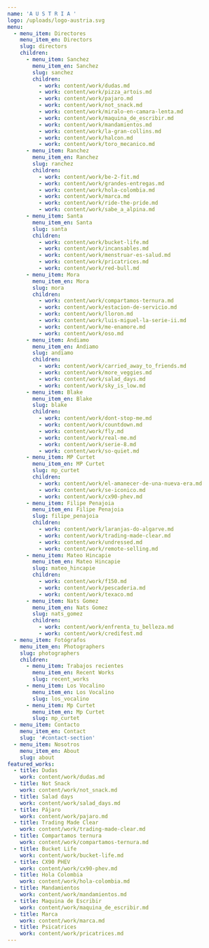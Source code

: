 ```yaml
---
name: 'A U S T R I A '
logo: /uploads/logo-austria.svg
menu:
  - menu_item: Directores
    menu_item_en: Directors
    slug: directors
    children:
      - menu_item: Sanchez
        menu_item_en: Sanchez
        slug: sanchez
        children:
          - work: content/work/dudas.md
          - work: content/work/pizza_artois.md
          - work: content/work/pajaro.md
          - work: content/work/not_snack.md
          - work: content/work/miralo-en-camara-lenta.md
          - work: content/work/maquina_de_escribir.md
          - work: content/work/mandamientos.md
          - work: content/work/la-gran-collins.md
          - work: content/work/halcon.md
          - work: content/work/toro_mecanico.md
      - menu_item: Ranchez
        menu_item_en: Ranchez
        slug: ranchez
        children:
          - work: content/work/be-2-fit.md
          - work: content/work/grandes-entregas.md
          - work: content/work/hola-colombia.md
          - work: content/work/marca.md
          - work: content/work/ride-the-pride.md
          - work: content/work/sabe_a_alpina.md
      - menu_item: Santa
        menu_item_en: Santa
        slug: santa
        children:
          - work: content/work/bucket-life.md
          - work: content/work/incansables.md
          - work: content/work/menstruar-es-salud.md
          - work: content/work/pricatrices.md
          - work: content/work/red-bull.md
      - menu_item: Mora
        menu_item_en: Mora
        slug: mora
        children:
          - work: content/work/compartamos-ternura.md
          - work: content/work/estacion-de-servicio.md
          - work: content/work/lloron.md
          - work: content/work/luis-miguel-la-serie-ii.md
          - work: content/work/me-enamore.md
          - work: content/work/oso.md
      - menu_item: Andiamo
        menu_item_en: Andiamo
        slug: andiamo
        children:
          - work: content/work/carried_away_to_friends.md
          - work: content/work/more_veggies.md
          - work: content/work/salad_days.md
          - work: content/work/sky_is_low.md
      - menu_item: Blake
        menu_item_en: Blake
        slug: blake
        children:
          - work: content/work/dont-stop-me.md
          - work: content/work/countdown.md
          - work: content/work/fly.md
          - work: content/work/real-me.md
          - work: content/work/serie-8.md
          - work: content/work/so-quiet.md
      - menu_item: MP Curtet
        menu_item_en: MP Curtet
        slug: mp_curtet
        children:
          - work: content/work/el-amanecer-de-una-nueva-era.md
          - work: content/work/se-iconico.md
          - work: content/work/cx90-phev.md
      - menu_item: Filipe Penajoia
        menu_item_en: Filipe Penajoia
        slug: filipe_penajoia
        children:
          - work: content/work/laranjas-do-algarve.md
          - work: content/work/trading-made-clear.md
          - work: content/work/undressed.md
          - work: content/work/remote-selling.md
      - menu_item: Mateo Hincapie
        menu_item_en: Mateo Hincapie
        slug: mateo_hincapie
        children:
          - work: content/work/f150.md
          - work: content/work/pescaderia.md
          - work: content/work/texaco.md
      - menu_item: Nats Gomez
        menu_item_en: Nats Gomez
        slug: nats_gomez
        children:
          - work: content/work/enfrenta_tu_belleza.md
          - work: content/work/credifest.md
  - menu_item: Fotógrafos
    menu_item_en: Photographers
    slug: photographers
    children:
      - menu_item: Trabajos recientes
        menu_item_en: Recent Works
        slug: recent_works
      - menu_item: Los Vocalino
        menu_item_en: Los Vocalino
        slug: los_vocalino
      - menu_item: Mp Curtet
        menu_item_en: Mp Curtet
        slug: mp_curtet
  - menu_item: Contacto
    menu_item_en: Contact
    slug: '#contact-section'
  - menu_item: Nosotros
    menu_item_en: About
    slug: about
featured_works:
  - title: Dudas
    work: content/work/dudas.md
  - title: Not Snack
    work: content/work/not_snack.md
  - title: Salad days
    work: content/work/salad_days.md
  - title: Pájaro
    work: content/work/pajaro.md
  - title: Trading Made Clear
    work: content/work/trading-made-clear.md
  - title: Compartamos ternura
    work: content/work/compartamos-ternura.md
  - title: Bucket Life
    work: content/work/bucket-life.md
  - title: CX90 PHEV
    work: content/work/cx90-phev.md
  - title: Hola Colombia
    work: content/work/hola-colombia.md
  - title: Mandamientos
    work: content/work/mandamientos.md
  - title: Maquina de Escribir
    work: content/work/maquina_de_escribir.md
  - title: Marca
    work: content/work/marca.md
  - title: Psicatrices
    work: content/work/pricatrices.md
---
```



